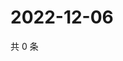 # 2022-12-06

共 0 条

<!-- BEGIN WEIBO -->
<!-- 最后更新时间 Tue Dec 06 2022 06:13:18 GMT+0800 (China Standard Time) -->

<!-- END WEIBO -->
